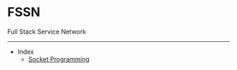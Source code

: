 # FSSN

Full Stack Service Network

------------


- Index
    - [Socket Programming][Socket Programming]
    
    
[Socket Programming]: ./SocketNetwork/ "소켓프로그래밍"
